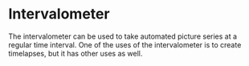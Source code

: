 # Intervalometer

The intervalometer can be used to take automated picture series at a regular time interval. One of the uses of the intervalometer is to create timelapses, but it has other uses as well.
